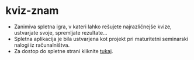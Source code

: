 # kviz-znam
- Zanimiva spletna igra, v kateri lahko rešujete najrazličnejše kvize, ustvarjate svoje, spremljate rezultate...
- Spletna aplikacija je bila ustvarjena kot projekt pri maturitetni seminarski nalogi iz računalništva.
- Za dostop do spletne strani kliknite [tukaj](http://kviz-znam.great-site.net). 
